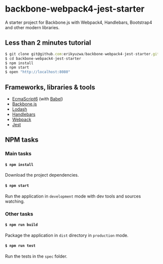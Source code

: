 # backbone-webpack4-jest-starter

A starter project for Backbone.js with Webpack4, Handlebars, Bootstrap4 and other modern libraries.

## Less than 2 minutes tutorial

```js
$ git clone git@github.com:erikyuzwa/backbone-webpack4-jest-starter.git
$ cd backbone-webpack4-jest-starter
$ npm install
$ npm start
$ open "http://localhost:8080"
```

## Frameworks, libraries & tools

- [EcmaScript6](http://www.ecma-international.org/ecma-262/6.0/) (with [Babel](https://babeljs.io/))
- [Backbone.js](http://backbonejs.org/)
- [Lodash](https://lodash.com/)
- [Handlebars](http://handlebarsjs.com/)
- [Webpack](https://webpack.github.io/)
- [Jest](https://jestjs.io/)

## NPM tasks

### Main tasks

#### `$ npm install`

Download the project dependencies.

#### `$ npm start`

Run the application in `development` mode with dev tools and sources watching.

### Other tasks

#### `$ npm run build`

Package the application in `dist` directory in `production` mode.

#### `$ npm run test`

Run the tests in the `spec` folder.

